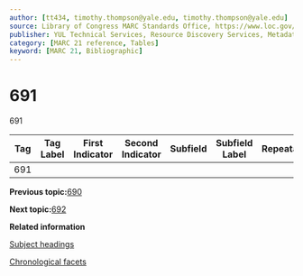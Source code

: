 ```yaml
---
author: [tt434, timothy.thompson@yale.edu, timothy.thompson@yale.edu]
source: Library of Congress MARC Standards Office, https://www.loc.gov/marc/bibliographic/bd691.html
publisher: YUL Technical Services, Resource Discovery Services, Metadata Services Unit
category: [MARC 21 reference, Tables]
keyword: [MARC 21, Bibliographic]
---
```


# 691

691

|Tag|Tag Label|First Indicator|Second Indicator|Subfield|Subfield Label|Repeatable|
|---|---------|---------------|----------------|--------|--------------|----------|
|691| | | | | | |

**Previous topic:**[690](../tables/690_bib_table.md)

**Next topic:**[692](../tables/692_bib_table.md)

**Related information**  


[Subject headings](../tasks/concepts/subject_headings.md)

[Chronological facets](../tasks/events/chronological_facets.md)

